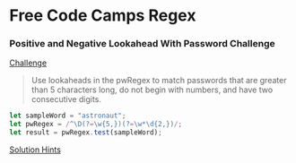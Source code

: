 # Free Code Camps Regex

### Positive and Negative Lookahead With Password Challenge

[Challenge](https://www.freecodecamp.org/learn/javascript-algorithms-and-data-structures/regular-expressions/positive-and-negative-lookahead)

> Use lookaheads in the pwRegex to match passwords that are greater than 5 characters long, do not begin with numbers, and have two consecutive digits.

```javascript
let sampleWord = "astronaut";
let pwRegex = /^\D(?=\w{5,})(?=\w*\d{2,})/;
let result = pwRegex.test(sampleWord);
```

[Solution Hints](https://forum.freecodecamp.org/t/freecodecamp-challenge-guide-positive-and-negative-lookahead/301360)